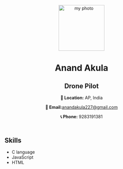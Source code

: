 <!DOCTYPE html>
<html lang="en">
<head>
    <meta charset="UTF-8">
    <meta name="viewport" content="width=device-width, initial-scale=1.0">
    <title>Profile</title>
</head>
<body>
    <header>
        <img src ="photo.jpg" alt ="my photo" width="150" height="150">
        <h1>Anand Akula</h1>
        <h2>Drone Pilot</h2>
        <p><strong>📍 Location:</strong> AP, India</p>
        <p><strong>📩 Email:</strong><a href="mailto:anandakula227@gmail.com">anandakula227@gmail.com</a></p>
        <p><strong>📞 Phone:</strong> 9283191381</p>
    </header>
    <section>
        <h2>Skills</h2>
        <ul>
            <li>C language</li>
            <li>JavaScript</li>
            <li>HTML</li>
        </ul>
    </section>
</body>
</html>
